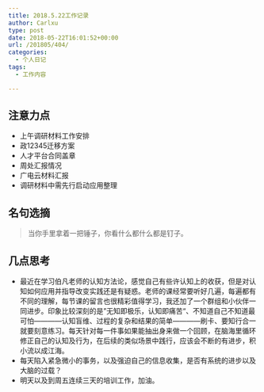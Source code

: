 ```yaml
---
title: 2018.5.22工作记录
author: Carlxu
type: post
date: 2018-05-22T16:01:52+00:00
url: /201805/404/
categories:
  - 个人日记
tags:
  - 工作内容

---
```

## 注意力点

  * 上午调研材料工作安排
  * 政12345迁移方案
  * 人才平台合同盖章
  * 周处汇报情况
  * 广电云材料汇报
  * 调研材料中需先行启动应用整理

## 名句选摘

> 当你手里拿着一把锤子，你看什么都什么都是钉子。 

## 几点思考

  * 最近在学习伯凡老师的认知方法论，感觉自己有些许认知上的收获，但是对认知如何应用并指导改变实践还是有疑惑。老师的课经常要听好几遍，每遍都有不同的理解，每节课的留言也很精彩值得学习，我还加了一个群组和小伙伴一同进步。印象比较深刻的是”无知即极乐，认知即痛苦“、不知道自己不知道最可怕————认知盲维、过程的复杂和结果的简单————刷卡、要知行合一就要刻意练习。每天针对每一件事如果能抽出身来做一个回顾，在脑海里循环修正自己的认知及行为，在后续的类似场景中践行，应该会不断的有进步，积小流以成江海。
  * 每天陷入紧急微小的事务，以及强迫自己的信息收集，是否有系统的进步以及大脑的过载？
  * 明天以及到周五连续三天的培训工作，加油。
